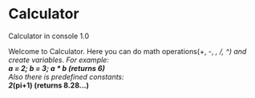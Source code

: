 # Calculator
Calculator in console 1.0

Welcome to Calculator.
Here you can do math operations(+, -, *, /, ^) and create variables.
For example:   
<b>a = 2; b = 3; a * b (returns 6)</b>   
Also there is predefined constants:   
<b>2*(pi+1) (returns 8.28...)</b>
